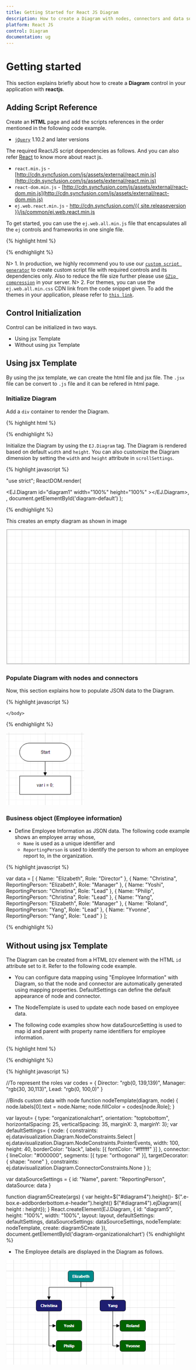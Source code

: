 ```yaml
---
title: Getting Started for React JS Diagram
description: How to create a Diagram with nodes, connectors and data source.
platform: React JS
control: Diagram
documentation: ug
---
```


# Getting started

This section explains briefly about how to create a **Diagram** control in your application with **reactjs**.

## Adding Script Reference

Create an **HTML** page and add the scripts references in the order mentioned in the following code example.

* [`jQuery`](http://jquery.com) 1.10.2 and later versions

The required ReactJS script dependencies as follows. And you can also refer [React](https://facebook.github.io/react/docs/getting-started.html) to know more about react js.

* `react.min.js` - [http://cdn.syncfusion.com/js/assets/external/react.min.js](http://cdn.syncfusion.com/js/assets/external/react.min.js)
* `react-dom.min.js` - [http://cdn.syncfusion.com/js/assets/external/react-dom.min.js](http://cdn.syncfusion.com/js/assets/external/react-dom.min.js)
* `ej.web.react.min.js` - [http://cdn.syncfusion.com/{{ site.releaseversion }}/js/common/ej.web.react.min.js](http://cdn.syncfusion.com/14.3.0.49/js/common/ej.web.react.min.js)

To get started, you can use the `ej.web.all.min.js` file that encapsulates all the `ej` controls and frameworks in one single file.

{% highlight html %}
<!DOCTYPE html>
   <html>
     <head>
        <meta name="viewport" content="width=device-width, initial-scale=1.0">
        <meta name="description" content="Essential Studio for React JS">
        <meta name="author" content="Syncfusion">
        <title>Getting Started for Ribbon React JS</title>
        <!-- Essential Studio for JavaScript  theme reference -->
        <link href="http://cdn.syncfusion.com/{{ site.releaseversion }}/js/web/flat-azure/ej.web.all.min.css" rel="stylesheet" />
        <!-- Essential Studio for JavaScript  script references -->
        <script src="http://cdn.syncfusion.com/js/assets/external/jquery-3.0.0.min.js"></script>
        <script src="http://cdn.syncfusion.com/js/assets/external/react.min.js"></script>
        <script src="http://cdn.syncfusion.com/js/assets/external/react-dom.min.js"></script>
        <script src="http://cdn.syncfusion.com/{{ site.releaseversion }}/js/web/ej.web.all.min.js"></script>
        <script src="http://cdn.syncfusion.com/{{ site.releaseversion }}/js/common/ej.web.react.min.js"></script>
        <!-- Add your custom scripts here -->
    </head>
        <body>
        </body>
   </html>

{% endhighlight %}

N> 1. In production, we highly recommend you to use our [`custom script generator`](http://help.syncfusion.com/js/custom-script-generator) to create custom script file with required controls and its dependencies only. Also to reduce the file size further please use [`GZip compression`](https://developers.google.com/web/fundamentals/performance/optimizing-content-efficiency/optimize-encoding-and-transfer?hl=en) in your server.
N> 2. For themes, you can use the `ej.web.all.min.css` CDN link from the code snippet given. To add the themes in your application, please refer to [`this link`](http://help.syncfusion.com/js/theming-in-essential-javascript-components).

## Control Initialization

Control can be initialized in two ways.

 * Using jsx Template
 * Without using jsx Template
 
## Using jsx Template

By using the jsx template, we can create the html file and jsx file. The `.jsx` file can be convert to `.js` file and it can be refered in html page.


### Initialize Diagram

Add a `div` container to render the Diagram.

{% highlight html %}

<!DOCTYPE html>
<html>    
    <body>
	<div id="diagram-default" style="height:99%;"></div>
            <script src="app/diagram/default.js"></script>    
    </body>
</html>

{% endhighlight %}

Initialize the Diagram by using the `EJ.Diagram` tag. The Diagram is rendered based on default `width` and `height`. You can also customize the Diagram dimension by setting the `width` and `height` attribute in `scrollSettings`.

{% highlight javascript %}

"use strict";
ReactDOM.render(
    <div className="default">
        <EJ.Diagram id="diagram1" width="100%" height="100%" ></EJ.Diagram>,
    </div>,
    document.getElementById('diagram-default')
    );

{% endhighlight %}

This creates an empty diagram as shown in image

![](Getting-Started_images/Getting-Started_img1.png)

### Populate Diagram with nodes and connectors

Now, this section explains how to populate JSON data to the Diagram. 

{% highlight javascript %}

<script type="text/babel">

var def_nodes = [{
    // Unique name for the node
            name: "Start",
            // Position of the node
            offsetX: 300,
            offsetY: 50,
            // Size of the node
            width: 140,
            height: 50,
            // Text(label) added to the node
            labels: [{
                text: "Start"
            }],
            // Shape for the node
            type: "flow",
            shape: "terminator"
        },
        {
            name: "Init", 
            offsetX: 300, 
            offsetY: 140,
            width: 140, 
            height: 50,
            labels: [{ 
                text: "var i = 0;" 
            }], 
            type: "flow",
            shape: "process"
            }
        ];
            
var def_connectors = [{
// Unique name for the connector
            name: "connector1",
            // Source and Target node's name to which connector needs to be connected.
            sourceNode: "Start",
            targetNode: "Init",
            // An empty orthogonal segment
            segments: [{ type: "orthogonal" }]
}];

<!DOCTYPE html>
<html>    
    <body>
        <script type="text/babel">
            ReactDOM.render(
                     <div className="default">
                        <EJ.Diagram id="diagram1" width="100%" height="100%"  nodes: {def_nodes}, connectors: {def_connectors}, ></EJ.Diagram>,
                     </div>,
                     document.getElementById('diagram-default')
                     );
        </script>
    </body>
</html>

{% endhighlight %}

![](Getting-Started_images/Getting-Started_img2.png)

### Business object (Employee information)

* Define Employee Information as JSON data. The following code example shows an employee array whose,
	* `Name` is used as a unique identifier and
	* `ReportingPerson` is used to identify the person to whom an employee report to, in the organization.

{% highlight javascript %}

var data = [
	{ Name: "Elizabeth", Role: "Director" },
	{ Name: "Christina", ReportingPerson: "Elizabeth", Role: "Manager" },
	{ Name: "Yoshi", ReportingPerson: "Christina", Role: "Lead" },
	{ Name: "Philip", ReportingPerson: "Christina", Role: "Lead" },
	{ Name: "Yang", ReportingPerson: "Elizabeth", Role: "Manager" },
	{ Name: "Roland", ReportingPerson: "Yang", Role: "Lead" },
	{ Name: "Yvonne", ReportingPerson: "Yang", Role: "Lead" }
];

{% endhighlight %}

## Without using jsx Template

The Diagram can be created from a HTML `DIV` element with the HTML `id` attribute set to it. Refer to the following code example.

* You can configure data mapping using "Employee Information" with Diagram, so that the node and connector are automatically generated using mapping properties. DefaultSettings can define the default appearance of node and connector. 

* The NodeTemplate is used to update each node based on employee data.

* The following code examples show how dataSourceSetting is used to map id and parent with property name identifiers for employee information.

{% highlight html %}

<div id="diagram-organizationalchart" style="height:99%;">
</div>

{% endhighlight %}

{% highlight javascript %}

//To represent the roles
var codes = {
    Director: "rgb(0, 139,139)",
    Manager: "rgb(30, 30,113)",
    Lead: "rgb(0, 100,0)"
}

//Binds custom data with node
function nodeTemplate(diagram, node) {
    node.labels[0].text = node.Name;
    node.fillColor = codes[node.Role];
}

var layout= { type: "organizationalchart", orientation: "toptobottom", horizontalSpacing: 25, verticalSpacing: 35, marginX: 3, marginY: 3};
var defaultSettings= {
    node: { constraints: ej.datavisualization.Diagram.NodeConstraints.Select | ej.datavisualization.Diagram.NodeConstraints.PointerEvents, width: 100, height: 40, borderColor: "black", labels: [{ fontColor: "#ffffff" }] },
    connector: {
        lineColor: "#000000", segments: [{ type: "orthogonal" }], targetDecorator: { shape: "none" },
        constraints: ej.datavisualization.Diagram.ConnectorConstraints.None
    }
};

var dataSourceSettings = { id: "Name", parent: "ReportingPerson", dataSource: data }

function diagram5Create(args)
{
 var height=$("#diagram4").height()- $(".e-box.e-addborderbottom.e-header").height()
 $("#diagram4").ejDiagram({ height : height}); 
}
    React.createElement(EJ.Diagram, {
    id: "diagram5", 
    height: "100%", 
    width: "100%", 
    layout: layout, 
    defaultSettings: defaultSettings, 
    dataSourceSettings: dataSourceSettings, 
    nodeTemplate: nodeTemplate, 
    create: diagram5Create
    }),	document.getElementById('diagram-organizationalchart')
{% endhighlight %}

* The Employee details are displayed in the Diagram as follows.

![](Getting-Started_images/Getting-Started_img3.png)

